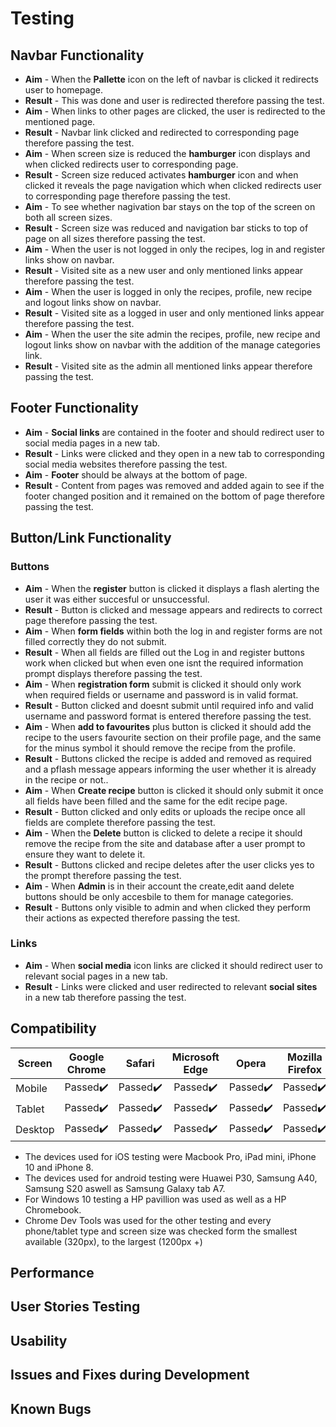# Testing 

## Navbar Functionality 

- **Aim** - When the **Pallette** icon on the left of navbar is clicked it redirects user to homepage.
- **Result** - This was done and user is redirected therefore passing the test.
- **Aim** - When links to other pages are clicked, the user is redirected to the mentioned page.
- **Result** - Navbar link clicked and redirected to corresponding page therefore passing the test.
- **Aim** - When screen size is reduced the **hamburger** icon displays and when clicked redirects user to corresponding page.
- **Result** - Screen size reduced activates **hamburger** icon and when clicked it reveals the page navigation which when clicked redirects user to corresponding page 
therefore passing the test.
- **Aim** - To see whether nagivation bar stays on the top of the screen on both all screen sizes.
- **Result** - Screen size was reduced and navigation bar sticks to top of page on all sizes therefore passing the test.
- **Aim** - When the user is not logged in only the recipes, log in and register links show on navbar.
- **Result** - Visited site as a new user and only mentioned links appear therefore passing the test.
- **Aim** - When the user is logged in only the recipes, profile, new recipe and logout links show on navbar.
- **Result** - Visited site as a logged in user and only mentioned links appear therefore passing the test.
- **Aim** - When the user the site admin the recipes, profile, new recipe and logout links show on navbar with the addition of the manage categories link.
- **Result** - Visited site as the admin all mentioned links appear therefore passing the test.

## Footer Functionality

- **Aim** - **Social links** are contained in the footer and should redirect user to social media pages in a new tab.
- **Result** - Links were clicked and they open in a new tab to corresponding social media websites therefore passing the test.
- **Aim** - **Footer** should be always at the bottom of page.
- **Result** - Content from pages was removed and added again to see if the footer changed position and it remained on the bottom of page therefore passing the test.

## Button/Link Functionality

### Buttons 

- **Aim** - When the **register** button is clicked it displays a flash alerting the user it was either succesful or unsuccessful.
- **Result** - Button is clicked and message appears and redirects to correct page therefore passing the test.
- **Aim** - When **form fields** within both the log in and register forms are not filled correctly they do not submit.
- **Result** - When all fields are filled out the Log in and register buttons work when clicked but when even one isnt the required information prompt displays therefore passing the test.
- **Aim** - When **registration form** submit is clicked it should only work when required fields or username and password is in valid format.
- **Result** - Button clicked and doesnt submit until required info and valid username and password format is entered therefore passing the test.
- **Aim** - When **add to favourites** plus button is clicked it should add the recipe to the users favourite section on their profile page, and the same for the minus symbol it should remove the recipe from the profile.
- **Result** - Buttons clicked the recipe is added and removed as required and a pflash message appears informing the user whether it is already in the recipe or not..
- **Aim** - When **Create recipe** button is clicked it should only submit it once all fields have been filled and the same for the edit recipe page.
- **Result** - Button clicked and only edits or uploads the recipe once all fields are complete therefore passing the test.
- **Aim** - When the **Delete** button is clicked to delete a recipe it should remove the recipe from the site and database after a user prompt to ensure they want to delete it.
- **Result** - Buttons clicked and recipe deletes after the user clicks yes to the prompt therefore passing the test.
- **Aim** - When **Admin** is in their account the create,edit aand delete buttons should be only accesbile to them for manage categories.
- **Result** - Buttons only visible to admin and when clicked they perform their actions as expected therefore passing the test.

### Links

- **Aim** - When **social media** icon links are clicked it should redirect user to relevant social pages in a new tab.
- **Result** - Links were clicked and user redirected to relevant **social sites** in a new tab therefore passing the test.

## Compatibility

| Screen              | Google Chrome    | Safari           | Microsoft Edge   | Opera            | Mozilla Firefox  | Internet Explorer |
| --------------------|:----------------:|:----------------:|:----------------:|:----------------:|:----------------:|:-----------------:|
| Mobile              |     Passed:heavy_check_mark:|     Passed:heavy_check_mark:|     Passed:heavy_check_mark:|     Passed:heavy_check_mark:|     Passed:heavy_check_mark:| N/A               |
| Tablet              |     Passed:heavy_check_mark:|     Passed:heavy_check_mark:|     Passed:heavy_check_mark:|     Passed:heavy_check_mark:|     Passed:heavy_check_mark:| N/A               |
| Desktop             |     Passed:heavy_check_mark:|     Passed:heavy_check_mark:|     Passed:heavy_check_mark:|     Passed:heavy_check_mark:|     Passed:heavy_check_mark:| N/A               |

- The devices used for iOS testing were Macbook Pro, iPad mini, iPhone 10 and iPhone 8.
- The devices used for android testing were Huawei P30, Samsung A40, Samsung S20 aswell as Samsung Galaxy tab A7.
- For Windows 10 testing a HP pavillion was used as well as a HP Chromebook.
- Chrome Dev Tools was used for the other testing and every phone/tablet type and screen size was checked form the smallest available (320px),
to the largest (1200px +)

## Performance 

## User Stories Testing

## Usability 

## Issues and Fixes during Development

## Known Bugs
